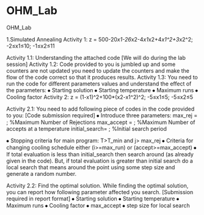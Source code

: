 # OHM_Lab
OHM_Lab

1.Simulated Annealing
Activity 1: z = 500-20*x1-26*x2-4*x1*x2+4*x1^2+3*x2^2; -2≤x1≤10; -1≤x2≤11

Activity 1.1: Understanding the attached code [We will do during the lab session]
Activity 1.2: Code provided to you is jumbled up and some counters are not updated you need to update the counters and make the flow of the code correct so that it produces results. 
Activity 1.3: You need to run the code for different parameters values and understand the effect of the parameters: 
⦁	Starting solution 
⦁	Starting temperature 
⦁	Maximum runs 
⦁	Cooling factor 
Activity 2:  z = (1-x1)^2+100*(x2-x1^2)^2; -5≤x1≤5; -5≤x2≤5

Activity 2.1: You need to add following piece of codes in the code provided to you: [Code submission required]
⦁	Introduce three parameters: 
max_rej = ;            %Maximum Number of Rejections
max_accept = ;        %Maximum Number of accepts at a temperature 
initial_search= ;    %Initial search period 

⦁	Stopping criteria for main program: T>T_min and j> max_rej
⦁	Criteria for changing cooling schedule either (i>=max_run) or (accept>=max_accept)
⦁	If total evaluation is less than initial_search then search around (as already given in the code). But, if total evaluation is greater than initial search do a local search that means around the point using some step size and generate a random number.  

Activity 2.2: Find the optimal solution. While finding the optimal solution, you can report how following parameter affected you search. [Submission required in report format]
⦁	Starting solution 
⦁	Starting temperature 
⦁	Maximum runs 
⦁	Cooling factor 
⦁	max_accept
⦁	step size for local search 
